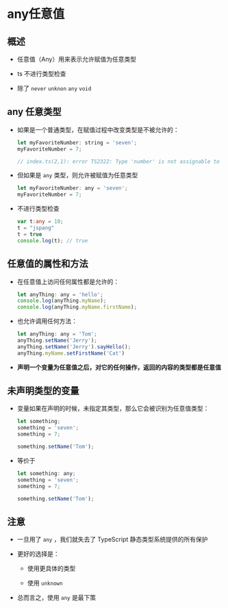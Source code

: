 # any任意值

## 概述

  - 任意值（Any）用来表示允许赋值为任意类型

  - ts 不进行类型检查

  - 除了 `never` `unknon` `any` `void`

## any 任意类型

  - 如果是一个普通类型，在赋值过程中改变类型是不被允许的：

    ```js
    let myFavoriteNumber: string = 'seven';
    myFavoriteNumber = 7;

    // index.ts(2,1): error TS2322: Type 'number' is not assignable to type 'string'.
    ```

  - 但如果是 `any` 类型，则允许被赋值为任意类型

    ```js
    let myFavoriteNumber: any = 'seven';
    myFavoriteNumber = 7;
    ```

  - 不进行类型检查

    ```ts
    var t:any = 10;
    t = "jspang"
    t = true
    console.log(t); // true
    ```

## 任意值的属性和方法

  - 在任意值上访问任何属性都是允许的：

    ```js
    let anyThing: any = 'hello';
    console.log(anyThing.myName);
    console.log(anyThing.myName.firstName);
    ```

  - 也允许调用任何方法：

    ```js
    let anyThing: any = 'Tom';
    anyThing.setName('Jerry');
    anyThing.setName('Jerry').sayHello();
    anyThing.myName.setFirstName('Cat')
    ```

  - **声明一个变量为任意值之后，对它的任何操作，返回的内容的类型都是任意值**

## 未声明类型的变量

  - 变量如果在声明的时候，未指定其类型，那么它会被识别为任意值类型：

    ```js
    let something;
    something = 'seven';
    something = 7;

    something.setName('Tom');
    ```

  - 等价于

    ```js
    let something: any;
    something = 'seven';
    something = 7;

    something.setName('Tom');
    ```

## 注意

  - 一旦用了 `any` ，我们就失去了 TypeScript 静态类型系统提供的所有保护

  - 更好的选择是：

      - 使用更具体的类型

      - 使用 `unknown`

  - 总而言之，使用 `any` 是最下策
